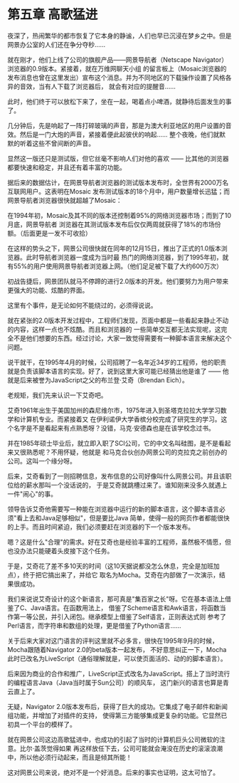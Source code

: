 # 第五章 高歌猛进

夜深了，热闹繁华的都市恢复了它本身的静谧，人们也早已沉浸在梦乡之中。但是网景办公室的人们还在争分夺秒……

就在刚才，他们上线了公司的旗舰产品——网景导航者（Netscape Navigator）浏览器的0.9版本。紧接着，就在万维网聊天小组
的留言板上（Mosaic浏览器的发布消息也曾在这里发出）宣布这个消息。并为不同地区的下载操作设置了风格各异的音效，当有人下载了浏览器后，
就会有对应的提醒音……

此时，他们终于可以放松下来了，坐在一起，喝着点小啤酒，就静待后面发生的事了。

几分钟后，先是响起了一阵打碎玻璃的声音，那是为澳大利亚地区的用户设置的音效。然后是一门大炮的声音，紧接着便此起彼伏的响起……
整个夜晚，他们就默默的听着这些不曾间断的声音。

显然这一版还只是测试版，但它丝毫不影响人们对他的喜欢 —— 比其他的浏览器都要快速和稳定，并且还有着丰富的功能。

据后来的数据估计，在网景导航者浏览器的测试版本发布时，全世界有2000万名互联网用户。这表明在Mosaic
发布测试版本的18个月中，用户数量增长迅猛；而网景导航者浏览器很快就超越了Mosaic：

在1994年初，Mosaic及其不同的版本还控制着95%的网络浏览器市场；而到了10月底，网景导航者
浏览器在其测试版本发布后仅仅两周就获得了18%的市场份额。（后面更是一发不可收拾）

在这样的势头之下，网景公司很快就在同年的12月15日，推出了正式的1.0版本浏览器。此时导航者浏览器一度成为当时最
热门的网络浏览器，到了1995年初，就有55%的用户使用网景导航者浏览器上网。（他们足足被下载了大约600万次）

初战告捷后，网景团队就马不停蹄的进行2.0版本的开发。他们要努力为用户带来更强大的功能、炫酷的界面。

这里有个事件，是无论如何不能绕过的，必须得说说。

就在紧张的2.0版本开发过程中，工程师们发现，页面中都是一些看起来静止不动的内容，这样一点也不炫酷。而且和浏览器的
一些简单交互都无法实现呢，这完全不是他们想要的东西。经过讨论，大家一致觉得需要有一种脚本语言来解决这个问题。

说干就干，在1995年4月的时候，公司招聘了一名年近34岁的工程师，他的职责就是负责该脚本语言的实现。好了，说到这里大家可能已经猜出他是谁了 ——
他就是后来被誉为JavaScript之父的布兰登·艾奇（Brendan Eich）。

老规矩，我们先来认识一下艾奇吧。

艾奇1961年出生于美国加州的森尼维尔市，1975年进入到圣塔克拉拉大学学习数学和计算机专业。而紧接着又
在伊利诺伊大学香槟分校完成了研究生的学习。这个名字是不是看起来有点熟悉呀？没错，马克·安德森也是在该学校念过书。

并在1985年硕士毕业后，就立即入职了SCI公司，它的中文名叫硅图，是不是看起来又很熟悉呢？不用怀疑，他就是
和马克合伙创办网景公司的克拉克之前创办的公司。这叫一个缘分呀。

后来，艾奇看到了一则招聘信息，发布信息的公司好像叫什么网景公司。并且该职位给的薪水那叫一个没话说的，
于是艾奇就跳槽过来了。谁知刚来没多久就遇上一件"闹心"的事。

领导告诉艾奇他需要写一种能在浏览器中运行的新的脚本语言，这个脚本语言必须"看上去和Java足够相似"，但是要比Java
简单，使得一般的网页作者都能很快的上手。而且时间紧迫，我们必须要赶在浏览器的下一个版本发布。

嗯？这是什么"合理"的需求。好在艾奇也是经验丰富的工程师，虽然极不情愿，但也没办法只能硬着头皮接下这个任务。

于是，艾奇花了差不多10天的时间（这10天据说都没怎么休息，完全是加班加点），终于把它搞出来了，并给它
取名为Mocha。艾奇在内部做了一次演示，结果很成功。

我们来说说艾奇设计的这个新语言，那可真是"集百家之长"呀。它在基本语法上借鉴了C、Java语言。在函数用法上，
借鉴了Scheme语言和Awk语言，将函数当作第一等公民，并引入闭包。继承模型上借鉴了Self语言，正则表达式则
参考了Perl语言，而字符串和数组的处理，更是借鉴了Python语言……

关于后来大家对这门语言的评判这里就不必多言，很快在1995年9月的时候，Mocha跟随着Navigator 2.0的beta版本一起发布，
不好意思纠正一下，Mocha此时已改名为LiveScript（通俗理解就是，可以使页面活的、动的的脚本语言）。

后来因为商业的合作和推广，LiveScript正式改名为JavaScript。搭上了当时流行的编程语言Java（Java当时属于Sun公司）的顺风车，
这门新兴的语言也算是青云直上了。

无疑，Navigator 2.0版本发布后，获得了巨大的成功。它集成了电子邮件和新闻组功能，并增加了对插件的支持，
使得第三方能够集成更复杂的功能。它显然已初具一个平台的模样了。

就在网景公司这边高歌猛进中，也成功的引起了当时的计算机巨头公司微软的注意。比尔·盖茨觉得如果
再这样放任下去，公司可能就会淹没在历史的滚滚浪潮中，所以他必须行动起来，而且是倾其所能！

这对网景公司来说，绝对不是一个好消息。后来的事实也证明，这太可怕了。
